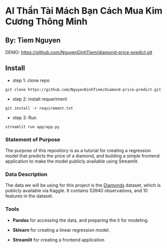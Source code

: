 # AI Thần Tài Mách Bạn Cách Mua Kim Cương Thông Minh #

## By: Tiem Nguyen ##

DEMO: https://github.com/NguyenDinhTiem/diamond-price-predict.git

## Install
 
* step 1: clone repo

```
git clone https://github.com/NguyenDinhTiem/diamond-price-predict.git
```
* step 2: install requeriment 

```
git install -r requirement.txt
```
* step 3: Run
```
streamlit run app/app.py

```

### Statement of Purpose ###

The purpose of this repository is as a tutorial for creating a regression model that predicts the price of a diamond, and building a simple frontend application to make the model publicly available using Streamlit.

### Data Description ###

The data we will be using for this project is the [Diamonds](https://www.kaggle.com/datasets/shivam2503/diamonds) dataset, which is publicly available via Kaggle. It contains 53940 observations, and 10 features in the dataset.

### Tools ###

- **Pandas** for accessing the data, and preparing the it for modeling.

- **Sklearn** for creating a linear regression model.

- **Streamlit** for creating a frontend application
